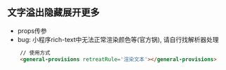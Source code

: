 ## 文字溢出隐藏展开更多
  - props传参
  - bug: 小程序rich-text中无法正常渲染颜色等(官方锅), 请自行找解析器处理
```html
    // 使用方式
    <general-provisions retreatRule='渲染文本'></general-provisions>
```
